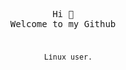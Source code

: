<!-- had to do this weird formatting because nice formatting leaver uneeded spacing -->
<pre><div align="center">
Hi 👋
Welcome to my Github

<div align="center">
  <sub>Linux user.</sub>
</div>
